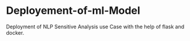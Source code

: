 # Deployement-of-ml-Model
Deployment of NLP Sensitive Analysis use Case with the help of flask and docker.

